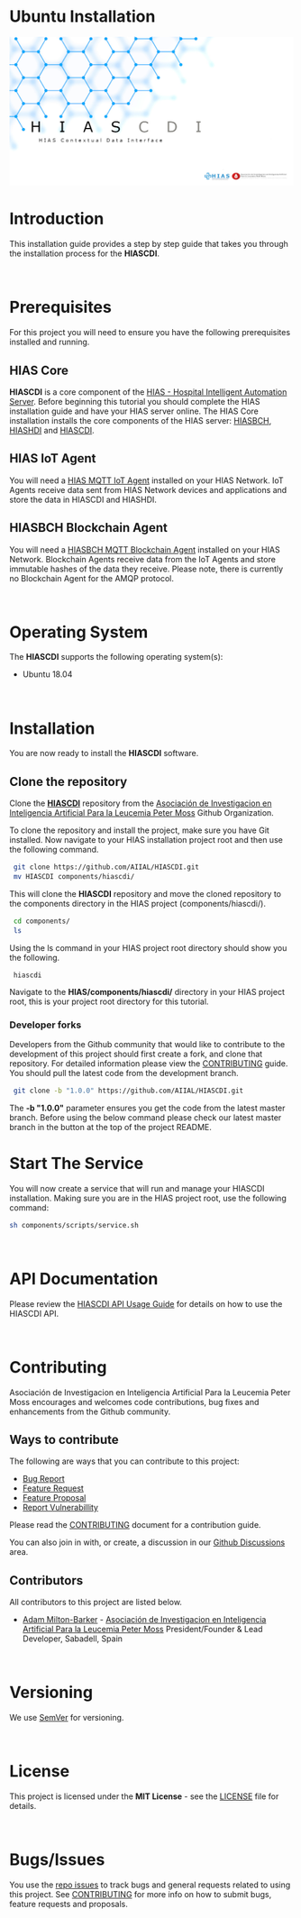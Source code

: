# Ubuntu Installation

![HIASCDI](../img/project-banner.jpg)

# Introduction
This installation guide provides a step by step guide that takes you through the installation process for the **HIASCDI**.

&nbsp;

# Prerequisites
For this project you will need to ensure you have the following prerequisites installed and running.

## HIAS Core

**HIASCDI** is a core component of the [HIAS - Hospital Intelligent Automation Server](https://github.com/AIIAL/HIAS-Core). Before beginning this tutorial you should complete the HIAS installation guide and have your HIAS server online. The HIAS Core installation installs the core components of the HIAS server: [HIASBCH](https://github.com/AIIAL/HIASBCH), [HIASHDI](https://github.com/AIIAL/HIASHDI) and [HIASCDI](https://github.com/AIIAL/HIASCDI).

## HIAS IoT Agent

You will need a [HIAS MQTT IoT Agent](https://github.com/AIIAL/HIAS-MQTT-IoT-Agent) installed on your HIAS Network. IoT Agents receive data sent from HIAS Network devices and applications and store the data in HIASCDI and HIASHDI.

## HIASBCH Blockchain Agent

You will need a [HIASBCH MQTT Blockchain Agent](https://github.com/AIIAL/HIASBCH-MQTT-Blockchain-Agent) installed on your HIAS Network. Blockchain Agents receive data from the IoT Agents and store immutable hashes of the data they receive. Please note, there is currently no Blockchain Agent for the AMQP protocol.

&nbsp;

# Operating System
The **HIASCDI** supports the following operating system(s):

- Ubuntu 18.04

&nbsp;

# Installation
You are now ready to install the **HIASCDI** software.

## Clone the repository

Clone the [**HIASCDI**](https://github.com/AIIAL/HIAS-TassAI-Facial-Recognition-Agent " **HIASCDI**") repository from the [Asociación de Investigacion en Inteligencia Artificial Para la Leucemia Peter Moss](https://github.com/AIIAL "Asociación de Investigacion en Inteligencia Artificial Para la Leucemia Peter Moss") Github Organization.

To clone the repository and install the project, make sure you have Git installed. Now navigate to your HIAS installation project root and then use the following command.

``` bash
 git clone https://github.com/AIIAL/HIASCDI.git
 mv HIASCDI components/hiascdi/
```

This will clone the **HIASCDI** repository and move the cloned repository to the components directory in the HIAS project (components/hiascdi/).

``` bash
 cd components/
 ls
```

Using the ls command in your HIAS project root directory should show you the following.

```
 hiascdi
```

Navigate to the **HIAS/components/hiascdi/** directory in your HIAS project root, this is your project root directory for this tutorial.

### Developer forks

Developers from the Github community that would like to contribute to the development of this project should first create a fork, and clone that repository. For detailed information please view the [CONTRIBUTING](../../CONTRIBUTING.md "CONTRIBUTING") guide. You should pull the latest code from the development branch.

``` bash
 git clone -b "1.0.0" https://github.com/AIIAL/HIASCDI.git
```

The **-b "1.0.0"** parameter ensures you get the code from the latest master branch. Before using the below command please check our latest master branch in the button at the top of the project README.

# Start The Service
You will now create a service that will run and manage your HIASCDI installation. Making sure you are in the HIAS project root, use the following command:

``` bash
sh components/scripts/service.sh
```

&nbsp;

# API Documentation

Please review the [HIASCDI API Usage Guide](../usage/api.md) for details on how to use the HIASCDI API.

&nbsp;

# Contributing
Asociación de Investigacion en Inteligencia Artificial Para la Leucemia Peter Moss encourages and welcomes code contributions, bug fixes and enhancements from the Github community.

## Ways to contribute

The following are ways that you can contribute to this project:

- [Bug Report](https://github.com/AIIAL/HIASCDI/issues/new?assignees=&labels=&template=bug_report.md&title=)
- [Feature Request](https://github.com/AIIAL/HIASCDI/issues/new?assignees=&labels=&template=feature_request.md&title=)
- [Feature Proposal](https://github.com/AIIAL/HIASCDI/issues/new?assignees=&labels=&template=feature-proposal.md&title=)
- [Report Vulnerabillity](https://github.com/AIIAL/HIASCDI/issues/new?assignees=&labels=&template=report-a-vulnerability.md&title=)

Please read the [CONTRIBUTING](https://github.com/AIIAL/HIASCDI/blob/main/CONTRIBUTING.md "CONTRIBUTING") document for a contribution guide.

You can also join in with, or create, a discussion in our [Github Discussions](https://github.com/AIIAL/HIASCDI/discussions) area.

## Contributors

All contributors to this project are listed below.

- [Adam Milton-Barker](https://www.leukemiaairesearch.com/association/volunteers/adam-milton-barker "Adam Milton-Barker") - [Asociación de Investigacion en Inteligencia Artificial Para la Leucemia Peter Moss](https://www.leukemiaresearchassociation.ai "Asociación de Investigacion en Inteligencia Artificial Para la Leucemia Peter Moss") President/Founder & Lead Developer, Sabadell, Spain

&nbsp;

# Versioning
We use [SemVer](https://semver.org/) for versioning.

&nbsp;

# License
This project is licensed under the **MIT License** - see the [LICENSE](https://github.com/AIIAL/HIASCDI/blob/main/LICENSE "LICENSE") file for details.

&nbsp;

# Bugs/Issues

You use the [repo issues](https://github.com/AIIAL/HIASCDI/issues/new/choose "repo issues") to track bugs and general requests related to using this project. See [CONTRIBUTING](https://github.com/AIIAL/HIASCDI/blob/main/CONTRIBUTING.md "CONTRIBUTING") for more info on how to submit bugs, feature requests and proposals.